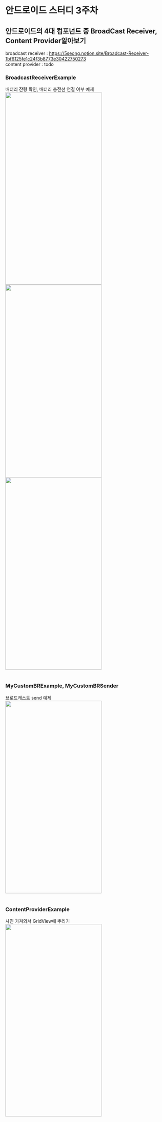 # 안드로이드 스터디 3주차
## 안드로이드의 4대 컴포넌트 중 BroadCast Receiver, Content Provider알아보기
broadcast receiver : https://5seong.notion.site/Broadcast-Receiver-1bf6125fe1c24f3b8773e30422750273<br>
content provider : todo
### BroadcastReceiverExample
배터리 잔량 확인, 배터리 충전선 연결 여부 예제<br>
<img src="https://user-images.githubusercontent.com/49146043/140501934-15e0166c-02c2-4929-9597-a6cb2d4f9533.png" width="300" height="600">
<img src="https://user-images.githubusercontent.com/49146043/140502371-4fdaae06-0c6a-473e-85c4-beb463203736.png" width="300" height="600">
<img src="https://user-images.githubusercontent.com/49146043/140502358-0eef358e-50aa-4114-ab4a-c335fd0b463a.png" width="300" height="600">
<br><br>
### MyCustomBRExample, MyCustomBRSender
브로드캐스트 send 예제<br>
<img src="https://user-images.githubusercontent.com/49146043/140591138-ab1331b7-73f5-4557-b3fa-90ee46d5fdb8.gif" width="300" height="600">
<br><br>
### ContentProviderExample
사진 가져와서 GridView에 뿌리기<br>
<img src="https://user-images.githubusercontent.com/49146043/140531367-ec08a75e-93ac-4af5-ab36-2aeb806dfe18.png" width="300" height="600">
